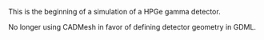 This is the beginning of a simulation of a HPGe gamma detector.

No longer using CADMesh in favor of defining detector geometry in GDML.
